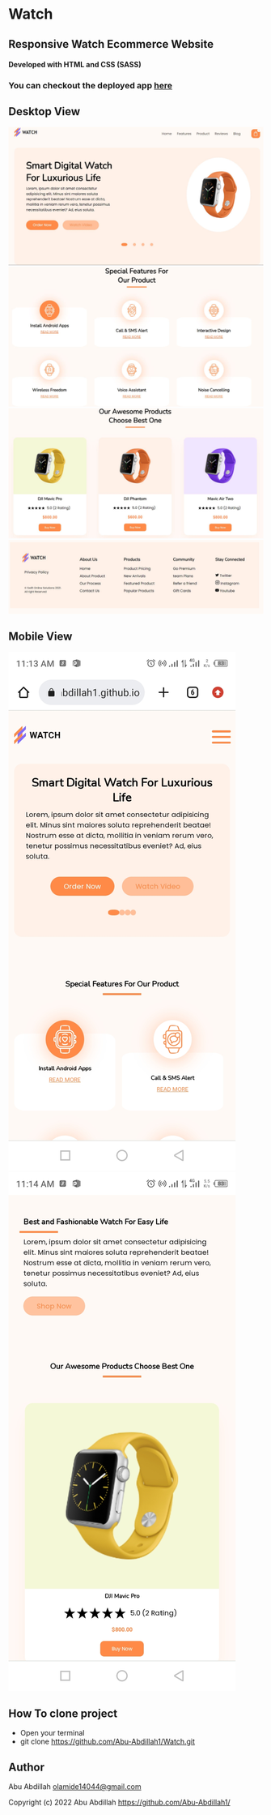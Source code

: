 # Watch

## Responsive Watch Ecommerce Website

#### Developed with HTML and CSS (SASS)

### You can checkout the deployed app [here](https://abu-abdillah1.github.io/Watch/)


## Desktop View

![watch-ecommerce-website-header](/1.JPG)
![watch-ecommerce-website-features](/2.JPG)
![watch-ecommerce-website-products](/3.JPG)
![watch-ecommerce-website-footer](/4.JPG)

## Mobile View

![watch-ecommerce-mobile](/5.jpg)
![watch-ecommerce-mobile](/6.jpg)

## How To clone project

- Open your terminal
- git clone https://github.com/Abu-Abdillah1/Watch.git

## Author

Abu Abdillah olamide14044@gmail.com

Copyright (c) 2022 Abu Abdillah https://github.com/Abu-Abdillah1/
